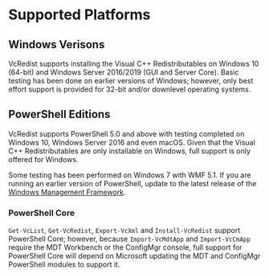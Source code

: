 # Supported Platforms

## Windows Verisons

VcRedist supports installing the Visual C++ Redistributables on Windows 10 (64-bit) and Windows Server 2016/2019 (GUI and Server Core). Basic testing has been done on earlier versions of Windows; however, only best effort support is provided for 32-bit and/or downlevel operating systems.

## PowerShell Editions

VcRedist supports PowerShell 5.0 and above with testing completed on Windows 10, Windows Server 2016 and even macOS. Given that the Visual C++ Redistributables are only installable on Windows, full support is only offered for Windows.

Some testing has been performed on Windows 7 with WMF 5.1. If you are running an earlier version of PowerShell, update to the latest release of the [Windows Management Framework](https://docs.microsoft.com/en-us/powershell/wmf/readme).

### PowerShell Core

`Get-VcList`, `Get-VcRedist`, `Export-VcXml` and `Install-VcRedist` support PowerShell Core; however, because `Import-VcMdtApp` and `Import-VcCmApp` require the MDT Workbench or the ConfigMgr console, full support for PowerShell Core will depend on Microsoft updating the MDT and ConfigMgr PowerShell modules to support it.
